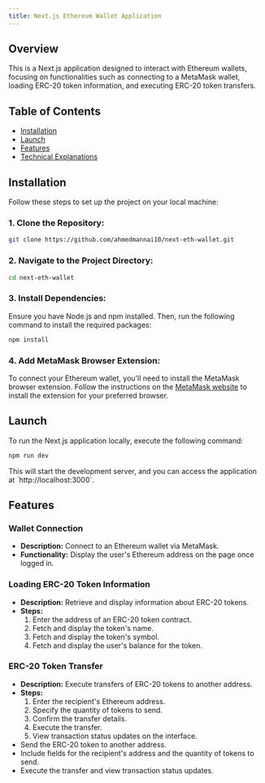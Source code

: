 ```yaml
---
title: Next.js Ethereum Wallet Application
---
```


## Overview

This is a Next.js application designed to interact with Ethereum wallets, focusing on functionalities such as connecting to a MetaMask wallet, loading ERC-20 token information, and executing ERC-20 token transfers.

## Table of Contents

- [Installation](#installation)
- [Launch](#launch)
- [Features](#features)
- [Technical Explanations](#technical-explanations)

## Installation

Follow these steps to set up the project on your local machine:

### 1. Clone the Repository:

```bash
git clone https://github.com/ahmedmannai10/next-eth-wallet.git
```

### 2. Navigate to the Project Directory:

```bash
cd next-eth-wallet
```

### 3. Install Dependencies:

Ensure you have Node.js and npm installed. Then, run the following command to install the required packages:

```bash
npm install
```

### 4. Add MetaMask Browser Extension:

To connect your Ethereum wallet, you'll need to install the MetaMask browser extension. Follow the instructions on the [MetaMask website](https://metamask.io/download.html) to install the extension for your preferred browser.

## Launch

To run the Next.js application locally, execute the following command:

```bash
npm run dev
```

This will start the development server, and you can access the application at \`http://localhost:3000\`.

## Features

### Wallet Connection

- **Description:** Connect to an Ethereum wallet via MetaMask.
- **Functionality:** Display the user's Ethereum address on the page once logged in.

### Loading ERC-20 Token Information

- **Description:** Retrieve and display information about ERC-20 tokens.
- **Steps:**
  1. Enter the address of an ERC-20 token contract.
  2. Fetch and display the token's name.
  3. Fetch and display the token's symbol.
  4. Fetch and display the user's balance for the token.

### ERC-20 Token Transfer

- **Description:** Execute transfers of ERC-20 tokens to another address.
- **Steps:**
  1. Enter the recipient's Ethereum address.
  2. Specify the quantity of tokens to send.
  3. Confirm the transfer details.
  4. Execute the transfer.
  5. View transaction status updates on the interface.
- Send the ERC-20 token to another address.
- Include fields for the recipient's address and the quantity of tokens to send.
- Execute the transfer and view transaction status updates.

